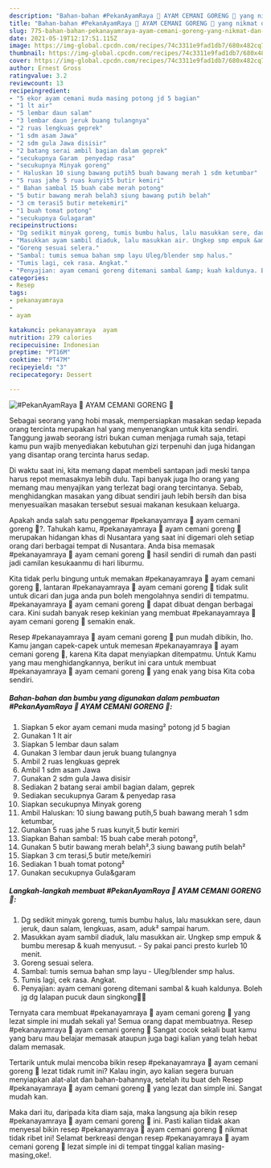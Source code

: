 ```yaml
---
description: "Bahan-bahan #PekanAyamRaya 🐓 AYAM CEMANI GORENG 🐓 yang nikmat dan Mudah Dibuat"
title: "Bahan-bahan #PekanAyamRaya 🐓 AYAM CEMANI GORENG 🐓 yang nikmat dan Mudah Dibuat"
slug: 775-bahan-bahan-pekanayamraya-ayam-cemani-goreng-yang-nikmat-dan-mudah-dibuat
date: 2021-05-19T12:17:51.115Z
image: https://img-global.cpcdn.com/recipes/74c3311e9fad1db7/680x482cq70/pekanayamraya-🐓-ayam-cemani-goreng-🐓-foto-resep-utama.jpg
thumbnail: https://img-global.cpcdn.com/recipes/74c3311e9fad1db7/680x482cq70/pekanayamraya-🐓-ayam-cemani-goreng-🐓-foto-resep-utama.jpg
cover: https://img-global.cpcdn.com/recipes/74c3311e9fad1db7/680x482cq70/pekanayamraya-🐓-ayam-cemani-goreng-🐓-foto-resep-utama.jpg
author: Ernest Gross
ratingvalue: 3.2
reviewcount: 13
recipeingredient:
- "5 ekor ayam cemani muda masing potong jd 5 bagian"
- "1 lt air"
- "5 lembar daun salam"
- "3 lembar daun jeruk buang tulangnya"
- "2 ruas lengkuas geprek"
- "1 sdm asam Jawa"
- "2 sdm gula Jawa disisir"
- "2 batang serai ambil bagian dalam geprek"
- "secukupnya Garam  penyedap rasa"
- "secukupnya Minyak goreng"
- " Haluskan 10 siung bawang putih5 buah bawang merah 1 sdm ketumbar"
- "5 ruas jahe 5 ruas kunyit5 butir kemiri"
- " Bahan sambal 15 buah cabe merah potong"
- "5 butir bawang merah belah3 siung bawang putih belah"
- "3 cm terasi5 butir metekemiri"
- "1 buah tomat potong"
- "secukupnya Gulagaram"
recipeinstructions:
- "Dg sedikit minyak goreng, tumis bumbu halus, lalu masukkan sere, daun jeruk, daun salam, lengkuas, asam, aduk² sampai harum."
- "Masukkan ayam sambil diaduk, lalu masukkan air. Ungkep smp empuk &amp; bumbu meresap &amp; kuah menyusut. Sy pakai panci presto kurleb 10 menit."
- "Goreng sesuai selera."
- "Sambal: tumis semua bahan smp layu Uleg/blender smp halus."
- "Tumis lagi, cek rasa. Angkat."
- "Penyajian: ayam cemani goreng ditemani sambal &amp; kuah kaldunya. Boleh jg dg lalapan pucuk daun singkong👍🏻"
categories:
- Resep
tags:
- pekanayamraya
- 
- ayam

katakunci: pekanayamraya  ayam 
nutrition: 279 calories
recipecuisine: Indonesian
preptime: "PT16M"
cooktime: "PT47M"
recipeyield: "3"
recipecategory: Dessert

---
```



![#PekanAyamRaya 🐓 AYAM CEMANI GORENG 🐓](https://img-global.cpcdn.com/recipes/74c3311e9fad1db7/680x482cq70/pekanayamraya-🐓-ayam-cemani-goreng-🐓-foto-resep-utama.jpg)

Sebagai seorang yang hobi masak, mempersiapkan masakan sedap kepada orang tercinta merupakan hal yang menyenangkan untuk kita sendiri. Tanggung jawab seorang istri bukan cuman menjaga rumah saja, tetapi kamu pun wajib menyediakan kebutuhan gizi terpenuhi dan juga hidangan yang disantap orang tercinta harus sedap.

Di waktu  saat ini, kita memang dapat membeli santapan jadi meski tanpa harus repot memasaknya lebih dulu. Tapi banyak juga lho orang yang memang mau menyajikan yang terlezat bagi orang tercintanya. Sebab, menghidangkan masakan yang dibuat sendiri jauh lebih bersih dan bisa menyesuaikan masakan tersebut sesuai makanan kesukaan keluarga. 



Apakah anda salah satu penggemar #pekanayamraya 🐓 ayam cemani goreng 🐓?. Tahukah kamu, #pekanayamraya 🐓 ayam cemani goreng 🐓 merupakan hidangan khas di Nusantara yang saat ini digemari oleh setiap orang dari berbagai tempat di Nusantara. Anda bisa memasak #pekanayamraya 🐓 ayam cemani goreng 🐓 hasil sendiri di rumah dan pasti jadi camilan kesukaanmu di hari liburmu.

Kita tidak perlu bingung untuk memakan #pekanayamraya 🐓 ayam cemani goreng 🐓, lantaran #pekanayamraya 🐓 ayam cemani goreng 🐓 tidak sulit untuk dicari dan juga anda pun boleh mengolahnya sendiri di tempatmu. #pekanayamraya 🐓 ayam cemani goreng 🐓 dapat dibuat dengan berbagai cara. Kini sudah banyak resep kekinian yang membuat #pekanayamraya 🐓 ayam cemani goreng 🐓 semakin enak.

Resep #pekanayamraya 🐓 ayam cemani goreng 🐓 pun mudah dibikin, lho. Kamu jangan capek-capek untuk memesan #pekanayamraya 🐓 ayam cemani goreng 🐓, karena Kita dapat menyiapkan ditempatmu. Untuk Kamu yang mau menghidangkannya, berikut ini cara untuk membuat #pekanayamraya 🐓 ayam cemani goreng 🐓 yang enak yang bisa Kita coba sendiri.

<!--inarticleads1-->

##### Bahan-bahan dan bumbu yang digunakan dalam pembuatan #PekanAyamRaya 🐓 AYAM CEMANI GORENG 🐓:

1. Siapkan 5 ekor ayam cemani muda masing² potong jd 5 bagian
1. Gunakan 1 lt air
1. Siapkan 5 lembar daun salam
1. Gunakan 3 lembar daun jeruk buang tulangnya
1. Ambil 2 ruas lengkuas geprek
1. Ambil 1 sdm asam Jawa
1. Gunakan 2 sdm gula Jawa disisir
1. Sediakan 2 batang serai ambil bagian dalam, geprek
1. Sediakan secukupnya Garam &amp; penyedap rasa
1. Siapkan secukupnya Minyak goreng
1. Ambil  Haluskan: 10 siung bawang putih,5 buah bawang merah 1 sdm ketumbar,
1. Gunakan 5 ruas jahe 5 ruas kunyit,5 butir kemiri
1. Siapkan  Bahan sambal: 15 buah cabe merah potong²,
1. Gunakan 5 butir bawang merah belah²,3 siung bawang putih belah²
1. Siapkan 3 cm terasi,5 butir mete/kemiri
1. Sediakan 1 buah tomat potong²
1. Gunakan secukupnya Gula&amp;garam




<!--inarticleads2-->

##### Langkah-langkah membuat #PekanAyamRaya 🐓 AYAM CEMANI GORENG 🐓:

1. Dg sedikit minyak goreng, tumis bumbu halus, lalu masukkan sere, daun jeruk, daun salam, lengkuas, asam, aduk² sampai harum.
1. Masukkan ayam sambil diaduk, lalu masukkan air. Ungkep smp empuk &amp; bumbu meresap &amp; kuah menyusut. - Sy pakai panci presto kurleb 10 menit.
1. Goreng sesuai selera.
1. Sambal: tumis semua bahan smp layu - Uleg/blender smp halus.
1. Tumis lagi, cek rasa. Angkat.
1. Penyajian: ayam cemani goreng ditemani sambal &amp; kuah kaldunya. Boleh jg dg lalapan pucuk daun singkong👍🏻




Ternyata cara membuat #pekanayamraya 🐓 ayam cemani goreng 🐓 yang lezat simple ini mudah sekali ya! Semua orang dapat membuatnya. Resep #pekanayamraya 🐓 ayam cemani goreng 🐓 Sangat cocok sekali buat kamu yang baru mau belajar memasak ataupun juga bagi kalian yang telah hebat dalam memasak.

Tertarik untuk mulai mencoba bikin resep #pekanayamraya 🐓 ayam cemani goreng 🐓 lezat tidak rumit ini? Kalau ingin, ayo kalian segera buruan menyiapkan alat-alat dan bahan-bahannya, setelah itu buat deh Resep #pekanayamraya 🐓 ayam cemani goreng 🐓 yang lezat dan simple ini. Sangat mudah kan. 

Maka dari itu, daripada kita diam saja, maka langsung aja bikin resep #pekanayamraya 🐓 ayam cemani goreng 🐓 ini. Pasti kalian tiidak akan menyesal bikin resep #pekanayamraya 🐓 ayam cemani goreng 🐓 nikmat tidak ribet ini! Selamat berkreasi dengan resep #pekanayamraya 🐓 ayam cemani goreng 🐓 lezat simple ini di tempat tinggal kalian masing-masing,oke!.

